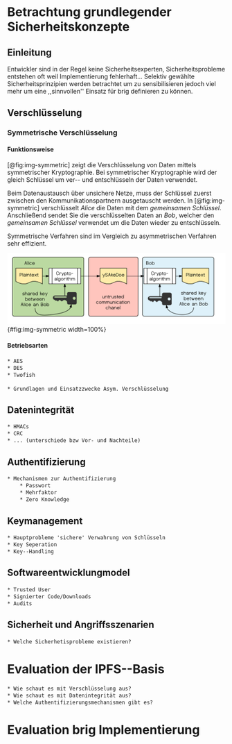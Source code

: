 # Betrachtung grundlegender Sicherheitskonzepte

## Einleitung

Entwickler sind in der Regel keine Sicherheitsexperten, Sicherheitsprobleme entstehen
oft weil Implementierung fehlerhaft...
Selektiv gewählte Sicherheitsprinzipien werden betrachtet um zu sensibilisieren jedoch
viel mehr um eine ,,sinnvollen'' Einsatz für brig definieren zu können.

## Verschlüsselung

### Symmetrische Verschlüsselung

#### Funktionsweise

[@fig:img-symmetric] zeigt die Verschlüsselung von Daten mittels symmetrischer Kryptographie. Bei symmetrischer Kryptographie wird der gleich Schlüssel um ver-- und entschlüsseln der Daten verwendet. 

Beim Datenaustausch über unsichere Netze, muss der Schlüssel zuerst zwischen
den Kommunikationspartnern ausgetauscht werden. In [@fig:img-symmetric]
verschlüsselt *Alice* die Daten mit dem *gemeinsamen Schlüssel*. Anschließend
sendet Sie die verschlüsselten Daten an *Bob*, welcher den *gemeinsamen
Schlüssel* verwendet um die Daten wieder zu entschlüsseln.

Symmetrische Verfahren sind im Vergleich zu asymmetrischen Verfahren sehr effizient.

![Austausch von Daten über einen unsicheren Kommunikationsweg.](images/symmetric.png){#fig:img-symmetric width=100%}

#### Betriebsarten



	* AES
	* DES
	* Twofish

	* Grundlagen und Einsatzzwecke Asym. Verschlüsselung

## Datenintegrität
	* HMACs
	* CRC
	* ... (unterschiede bzw Vor- und Nachteile)

## Authentifizierung

	* Mechanismen zur Authentifizierung
		* Passwort
		* Mehrfaktor
		* Zero Knowledge

## Keymanagement

	* Hauptprobleme 'sichere' Verwahrung von Schlüsseln
	* Key Seperation
	* Key--Handling

## Softwareentwicklungmodel

	* Trusted User
	* Signierter Code/Downloads
	* Audits


## Sicherheit und Angriffsszenarien

	* Welche Sicherhetisprobleme existieren? 


# Evaluation der IPFS--Basis

	* Wie schaut es mit Verschlüsselung aus?
	* Wie schaut es mit Datenintegrität aus?
	* Welche Authentifizierungsmechanismen gibt es?

# Evaluation brig Implementierung

